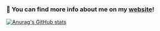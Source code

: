 ### 👋 You can find more info about me on my [website](https://pjaspinski.pl)!
[![Anurag's GitHub stats](https://github-readme-stats.vercel.app/api?username=pjaspinski&count_private=true&show_icons=true)](https://github.com/anuraghazra/github-readme-stats)



